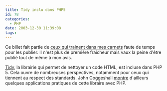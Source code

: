 ```yaml
---
title: Tidy inclu dans PHP5
id: 78
categories:
  - PHP
date: 2003-12-30 11:39:08
tags:
---
```


Ce billet fait partie de [ceux qui trainent dans mes carnets](http://www.dyingculture.net/blog/2003/12/30/71-NouvelApparat) faute de temps pour les publier. Il n'est plus de première fraicheur mais vaux la peine d'être publié tout de même à mon avis.

[Tidy](http://www.w3.org/People/Raggett/tidy/ "Clean up your Web pages with HTML TIDY"), la librairie qui permet de nettoyer un code HTML, est incluse dans PHP 5\. Cela ouvre de nombreuses perspectives, notamment pour ceux qui tiennent au respect des standards. John Coggeshall [montre](http://www.coggeshall.org/archives/90_Tidy_in_PHP_5.html "Tidy in PHP 5") d'ailleurs quelques applications pratiques de cette libraire avec PHP.